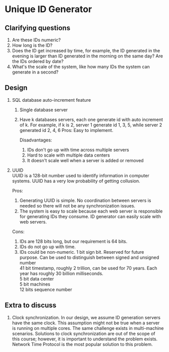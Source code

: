 # Unique ID Generator
## Clarifying questions
1. Are these IDs numeric?
2. How long is the ID?
3. Does the ID get increased by time, for example, the ID generated in the evening is larger than ID generated in the morning on the same day?  Are the IDs ordered by date?  
4. What's the scale of the system, like how many IDs the system can generate in a second?
## Design
1. SQL database auto-increment feature
   1. Single database server
   1. Have k databases servers, each one generate id with auto increment of k. For example, if k is 2, server 1 generate id 1, 3, 5, while server 2 generated id 2, 4, 6
      Pros:
      Easy to implement.
      
      Disadvantages:
      1. IDs don't go up with time across multiple servers
      2. Hard to scale with multiple data centers
      3. It doesn't scale well when a server is added or removed
  
1. UUID  
   UUID is a 128-bit number used to identify information in computer systems. UUID has a very low probability of getting collusion.
   
   Pros:
   1. Generating UUID is simple. No coordination between servers is needed so there will not be any synchronization issues.
   1. The system is easy to scale because each web server is responsible for generating IDs they consume. ID generator can easily scale with web servers.

   Cons: 
   1. IDs are 128 bits long, but our requirement is 64 bits.  
   1. IDs do not go up with time.
   1. IDs could be non-numeric.
1 bit sign bit. Reserved for future purpose. Can be used to distinguish between signed and unsigned number  
41 bit timestamp, roughly 2 trillion, can be used for 70 years. Each year has roughly 30 billion milliseconds.  
5 bit data center  
5 bit machines  
12 bits sequence number  
## Extra to discuss
1. Clock synchronization.
   In our design, we assume ID generation servers have the same clock. This assumption might not be true when a server is running on multiple cores. The same challenge exists in multi-machine scenarios. Solutions to clock synchronization are out of the scope of this course; however, it is important to understand the problem exists. Network Time Protocol is the most popular solution to this problem.
